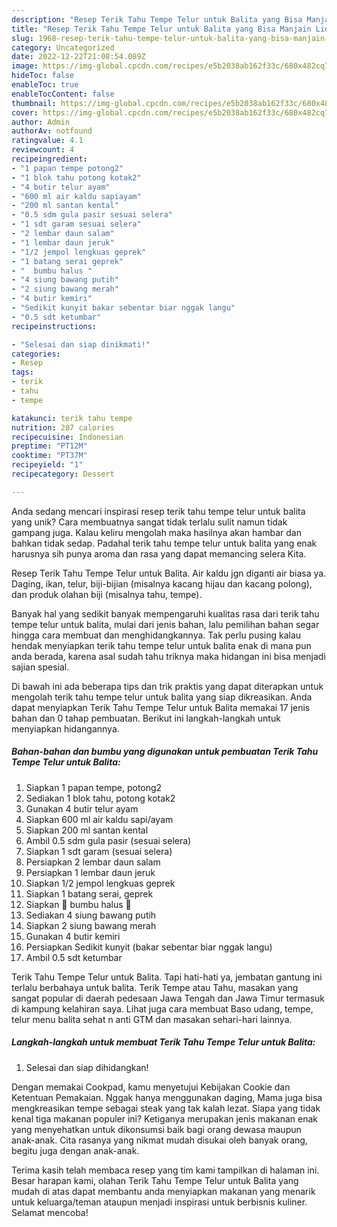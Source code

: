 ```yaml
---
description: "Resep Terik Tahu Tempe Telur untuk Balita yang Bisa Manjain Lidah"
title: "Resep Terik Tahu Tempe Telur untuk Balita yang Bisa Manjain Lidah"
slug: 1968-resep-terik-tahu-tempe-telur-untuk-balita-yang-bisa-manjain-lidah
category: Uncategorized
date: 2022-12-22T21:08:54.089Z
image: https://img-global.cpcdn.com/recipes/e5b2038ab162f33c/680x482cq70/terik-tahu-tempe-telur-untuk-balita-foto-resep-utama.jpg
hideToc: false
enableToc: true
enableTocContent: false
thumbnail: https://img-global.cpcdn.com/recipes/e5b2038ab162f33c/680x482cq70/terik-tahu-tempe-telur-untuk-balita-foto-resep-utama.jpg
cover: https://img-global.cpcdn.com/recipes/e5b2038ab162f33c/680x482cq70/terik-tahu-tempe-telur-untuk-balita-foto-resep-utama.jpg
author: Admin
authorAv: notfound
ratingvalue: 4.1
reviewcount: 4
recipeingredient:
- "1 papan tempe potong2"
- "1 blok tahu potong kotak2"
- "4 butir telur ayam"
- "600 ml air kaldu sapiayam"
- "200 ml santan kental"
- "0.5 sdm gula pasir sesuai selera"
- "1 sdt garam sesuai selera"
- "2 lembar daun salam"
- "1 lembar daun jeruk"
- "1/2 jempol lengkuas geprek"
- "1 batang serai geprek"
- "  bumbu halus "
- "4 siung bawang putih"
- "2 siung bawang merah"
- "4 butir kemiri"
- "Sedikit kunyit bakar sebentar biar nggak langu"
- "0.5 sdt ketumbar"
recipeinstructions:

- "Selesai dan siap dinikmati!"
categories:
- Resep
tags:
- terik
- tahu
- tempe

katakunci: terik tahu tempe 
nutrition: 287 calories
recipecuisine: Indonesian
preptime: "PT12M"
cooktime: "PT37M"
recipeyield: "1"
recipecategory: Dessert

---
```





Anda sedang mencari inspirasi resep terik tahu tempe telur untuk balita yang unik? Cara membuatnya sangat tidak terlalu sulit namun tidak gampang juga. Kalau keliru mengolah maka hasilnya akan hambar dan bahkan tidak sedap. Padahal terik tahu tempe telur untuk balita yang enak harusnya sih punya aroma dan rasa yang dapat memancing selera Kita.





Resep Terik Tahu Tempe Telur untuk Balita. Air kaldu jgn diganti air biasa ya. Daging, ikan, telur, biji-bijian (misalnya kacang hijau dan kacang polong), dan produk olahan biji (misalnya tahu, tempe).

Banyak hal yang sedikit banyak mempengaruhi kualitas rasa dari terik tahu tempe telur untuk balita, mulai dari jenis bahan, lalu pemilihan bahan segar hingga cara membuat dan menghidangkannya. Tak perlu pusing kalau hendak menyiapkan terik tahu tempe telur untuk balita enak di mana pun anda berada, karena asal sudah tahu triknya maka hidangan ini bisa menjadi sajian spesial.






Di bawah ini ada beberapa tips dan trik praktis yang dapat diterapkan untuk mengolah terik tahu tempe telur untuk balita yang siap dikreasikan. Anda dapat menyiapkan Terik Tahu Tempe Telur untuk Balita memakai 17 jenis bahan dan 0 tahap pembuatan. Berikut ini langkah-langkah untuk menyiapkan hidangannya.

<!--inarticleads1-->

##### Bahan-bahan dan bumbu yang digunakan untuk pembuatan Terik Tahu Tempe Telur untuk Balita:

1. Siapkan 1 papan tempe, potong2
1. Sediakan 1 blok tahu, potong kotak2
1. Gunakan 4 butir telur ayam
1. Siapkan 600 ml air kaldu sapi/ayam
1. Siapkan 200 ml santan kental
1. Ambil 0.5 sdm gula pasir (sesuai selera)
1. Siapkan 1 sdt garam (sesuai selera)
1. Persiapkan 2 lembar daun salam
1. Persiapkan 1 lembar daun jeruk
1. Siapkan 1/2 jempol lengkuas geprek
1. Siapkan 1 batang serai, geprek
1. Siapkan  🌸 bumbu halus 🌸
1. Sediakan 4 siung bawang putih
1. Siapkan 2 siung bawang merah
1. Gunakan 4 butir kemiri
1. Persiapkan Sedikit kunyit (bakar sebentar biar nggak langu)
1. Ambil 0.5 sdt ketumbar


Terik Tahu Tempe Telur untuk Balita. Tapi hati-hati ya, jembatan gantung ini terlalu berbahaya untuk balita. Terik Tempe atau Tahu, masakan yang sangat popular di daerah pedesaan Jawa Tengah dan Jawa Timur termasuk di kampung kelahiran saya. Lihat juga cara membuat Baso udang, tempe, telur menu balita sehat n anti GTM dan masakan sehari-hari lainnya. 

<!--inarticleads2-->

##### Langkah-langkah untuk membuat Terik Tahu Tempe Telur untuk Balita:


1. Selesai dan siap dihidangkan!

Dengan memakai Cookpad, kamu menyetujui Kebijakan Cookie dan Ketentuan Pemakaian. Nggak hanya menggunakan daging, Mama juga bisa mengkreasikan tempe sebagai steak yang tak kalah lezat. Siapa yang tidak kenal tiga makanan populer ini? Ketiganya merupakan jenis makanan enak yang menyehatkan untuk dikonsumsi baik bagi orang dewasa maupun anak-anak. Cita rasanya yang nikmat mudah disukai oleh banyak orang, begitu juga dengan anak-anak. 

Terima kasih telah membaca resep yang tim kami tampilkan di halaman ini. Besar harapan kami, olahan Terik Tahu Tempe Telur untuk Balita yang mudah di atas dapat membantu anda menyiapkan makanan yang menarik untuk keluarga/teman ataupun menjadi inspirasi untuk berbisnis kuliner. Selamat mencoba!
